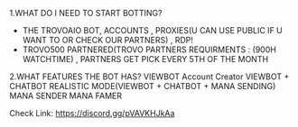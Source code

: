 1.WHAT DO I NEED TO START BOTTING?
 - THE TROVOAIO BOT, ACCOUNTS , PROXIES(U CAN USE PUBLIC IF U WANT TO OR CHECK OUR PARTNERS) , RDP!
 - TROVO500 PARTNERED(TROVO PARTNERS REQUIRMENTS : (900H WATCHTIME) , PARTNERS GET PICK EVERY 5TH OF THE MONTH

2.WHAT FEATURES THE BOT HAS?
VIEWBOT
Account Creator
VIEWBOT + CHATBOT
REALISTIC MODE(VIEWBOT + CHATBOT + MANA SENDING)
MANA SENDER
MANA FAMER

Check Link: https://discord.gg/pVAVKHJkAa

<!--
**TrovoAio/TrovoAIO** is a ✨ _special_ ✨ repository because its `README.md` (this file) appears on your GitHub profile.

Here are some ideas to get you started:

- 🔭 I’m currently working on ...
- 🌱 I’m currently learning ...
- 👯 I’m looking to collaborate on ...
- 🤔 I’m looking for help with ...
- 💬 Ask me about ...
- 📫 How to reach me: ...
- 😄 Pronouns: ...
- ⚡ Fun fact: ...
-->

